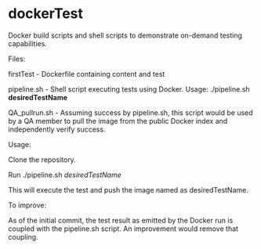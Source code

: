 dockerTest
==========

Docker build scripts and shell scripts to demonstrate on-demand testing capabilities.

Files: <p>
firstTest - Dockerfile containing content and test <p>
pipeline.sh - Shell script executing tests using Docker. Usage: ./pipeline.sh __desiredTestName__ <p>
QA_pullrun.sh - Assuming success by pipeline.sh, this script would be used by a QA member to pull the image from the public Docker index and independently verify success.

Usage: <p>
Clone the repository. <p>
Run ./pipeline.sh _desiredTestName_ <p>
This will execute the test and push the image named as desiredTestName.

To improve: <p>
As of the initial commit, the test result as emitted by the Docker run is coupled with the pipeline.sh script. An improvement would remove that coupling. 
